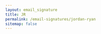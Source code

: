 ```yaml
---
layout: email_signature
title: JR
permalink: /email-signatures/jordan-ryan
sitemap: false
---
```

